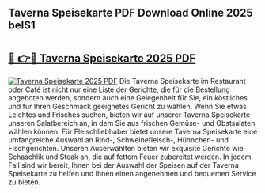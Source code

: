 ## Taverna Speisekarte PDF Download Online 2025 beIS1

# <h2><a href="http://gc93qj.nevu.top/?p=Taverna+Speisekarte">🔗 👉🔴 Taverna Speisekarte 2025 PDF</a></h2>

[![Taverna Speisekarte 2025 PDF](https://i.imgur.com/dBaPXMq.png)](http://gc93qj.nevu.top/?p=Taverna+Speisekarte)
Die Taverna Speisekarte im Restaurant oder Café ist nicht nur eine Liste der Gerichte, die für die Bestellung angeboten werden, sondern auch eine Gelegenheit für Sie, ein köstliches und für Ihren Geschmack geeignetes Gericht zu wählen. Wenn Sie etwas Leichtes und Frisches suchen, bieten wir auf unserer Taverna Speisekarte unseren Salatbereich an, in dem Sie aus frischen Gemüse- und Obstsalaten wählen können. Für Fleischliebhaber bietet unsere Taverna Speisekarte eine umfangreiche Auswahl an Rind-, Schweinefleisch-, Hühnchen- und Fischgerichten. Unseren Auserwählten bieten wir exquisite Gerichte wie Schaschlik und Steak an, die auf fettem Feuer zubereitet werden. In jedem Fall sind wir bereit, Ihnen bei der Auswahl der Speisen auf der Taverna Speisekarte zu helfen und Ihnen einen angenehmen und bequemen Service zu bieten.

